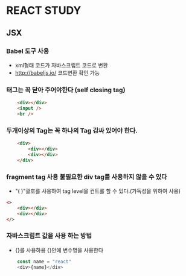 # REACT STUDY

## JSX
### Babel 도구 사용
 - xml형태 코드가 자바스크립트 코드로 변환
 - http://babeljs.io/ 코드변환 확인 가능

### 태그는 꼭 닫아 주어야한다 (self closing tag)
```HTML
    <div></div>
    <input />
    <br />
```

### 두개이상의 Tag는 꼭 하나의 Tag 감싸 있어야 한다.
```HTML
    <div>
        <div></div>
        <div></div>
    </div>
```

### fragment tag 사용 불필요한 div tag를 사용하지 않을 수 있다
- "( )"괄호를 사용하여 tag level을 컨트롤 할 수 있다.(가독성을 위하여 사용)
```HTML
<>
    <div></div>
    <div></div>
</>
```

### 자바스크립트 값을 사용 하는 방법
- {}를 사용하용 {}안에 변수명을 사용한다
```JAVASCRIPT
    const name = "react"
    <div>{name}</div>
```